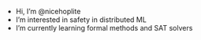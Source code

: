 - Hi, I’m @nicehoplite
- I’m interested in safety in distributed ML
- I’m currently learning formal methods and SAT solvers
<!---
nicehoplite/nicehoplite is a ✨ special ✨ repository because its `README.md` (this file) appears on your GitHub profile.
You can click the Preview link to take a look at your changes.
--->

